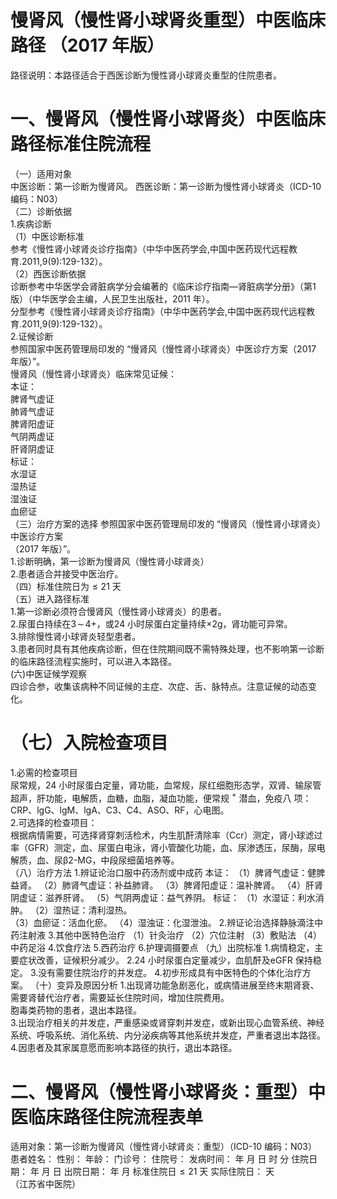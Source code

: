 # 慢肾风（慢性肾小球肾炎重型）中医临床路径 （2017 年版）  
路径说明：本路径适合于西医诊断为慢性肾小球肾炎重型的住院患者。  
# 一、慢肾风（慢性肾小球肾炎）中医临床路径标准住院流程  
（一）适用对象  
中医诊断：第一诊断为慢肾风。 西医诊断：第一诊断为慢性肾小球肾炎（ICD-10 编码：N03）  
（二）诊断依据  
1.疾病诊断  
（1）中医诊断标准  
参考《慢性肾小球肾炎诊疗指南》（中华中医药学会,中国中医药现代远程教育.2011,9(9):129-132）。  
（2）西医诊断依据  
诊断参考中华医学会肾脏病学分会编著的《临床诊疗指南—肾脏病学分册》（第1 版）（中华医学会主编，人民卫生出版社，2011 年）。  
分型参考《慢性肾小球肾炎诊疗指南》（中华中医药学会,中国中医药现代远程教育.2011,9(9):129-132）。  
2.证候诊断  
参照国家中医药管理局印发的 “慢肾风（慢性肾小球肾炎）中医诊疗方案（2017 年版）”。  
慢肾风（慢性肾小球肾炎）临床常见证候：  
本证：  
脾肾气虚证  
肺肾气虚证  
脾肾阳虚证  
气阴两虚证  
肝肾阴虚证  
标证：  
水湿证  
湿热证  
湿浊证  
血瘀证  
（三）治疗方案的选择 参照国家中医药管理局印发的 “慢肾风（慢性肾小球肾炎）中医诊疗方案  
（2017 年版）”。  
1.诊断明确，第一诊断为慢肾风（慢性肾小球肾炎）  
2.患者适合并接受中医治疗。  
（四）标准住院日为${\leqslant}21$ 天  
（五）进入路径标准  
1.第一诊断必须符合慢肾风（慢性肾小球肾炎）的患者。  
2.尿蛋白持续在$3\!\sim\!4+$，或24 小时尿蛋白定量持续${\times2}\mathrm{g}$，肾功能可异常。  
3.排除慢性肾小球肾炎轻型患者。  
3.患者同时具有其他疾病诊断，但在住院期间既不需特殊处理，也不影响第一诊断的临床路径流程实施时，可以进入本路径。  
(六)中医证候学观察  
四诊合参，收集该病种不同证候的主症、次症、舌、脉特点。注意证候的动态变化。  
# （七）入院检查项目  
1.必需的检查项目  
尿常规，24 小时尿蛋白定量，肾功能，血常规，尿红细胞形态学，双肾、输尿管超声，肝功能，电解质，血糖，血脂，凝血功能，便常规 $^+$ 潜血，免疫八 项：CRP、lgG、lgM、lgA、C3、C4、ASO、RF，心电图。  
2.可选择的检查项目：  
根据病情需要，可选择肾穿刺活检术，内生肌酐清除率（Ccr）测定，肾小球滤过率（GFR）测定，血、尿蛋白电泳，肾小管酸化功能，血、尿渗透压，尿酶，尿电解质，血、尿β2-MG，中段尿细菌培养等。  
（八）治疗方法 1.辨证论治口服中药汤剂或中成药 本证： （1）脾肾气虚证：健脾益肾。 （2）肺肾气虚证：补益肺肾。 （3）脾肾阳虚证：温补脾肾。 （4）肝肾阴虚证：滋养肝肾。 （5）气阴两虚证：益气养阴。 标证： （1）水湿证：利水消肿。  （2）湿热证：清利湿热。  
（3）血瘀证：活血化瘀。  （4）湿浊证：化湿泄浊。 2.辨证论治选择静脉滴注中药注射液  3.其他中医特色治疗 （1）针灸治疗 （2）穴位注射  （3）敷贴法 （4）中药足浴 4.饮食疗法 5.西药治疗  6.护理调摄要点 （九）出院标准 1.病情稳定，主要症状改善，证候积分减少。 2.24 小时尿蛋白定量减少，血肌酐及eGFR 保持稳定。 3.没有需要住院治疗的并发症。 4.初步形成具有中医特色的个体化治疗方案。 （十）变异及原因分析 1.出现肾功能急剧恶化，或病情进展至终末期肾衰、需要肾替代治疗者，需要延长住院时间，增加住院费用。  
胞毒类药物的患者，退出本路径。  
3.出现治疗相关的并发症，严重感染或肾穿刺并发症，或新出现心血管系统、神经系统、呼吸系统、消化系统、内分泌疾病等其他系统并发症，严重者退出本路径。  
4.因患者及其家属意愿而影响本路径的执行，退出本路径。  
# 二、慢肾风（慢性肾小球肾炎：重型）中医临床路径住院流程表单  
适用对象：第一诊断为慢肾风（慢性肾小球肾炎：重型）（ICD-10 编码：N03）  
患者姓名：          性别：    年龄：    门诊号：         住院号：            发病时间：   年  月  日  时  分  住院日期：   年  月  日 出院日期：   年  月    标准住院日${\leqslant}21$ 天                 实际住院日：   天  
（江苏省中医院）  